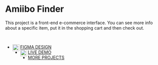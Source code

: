 # Amiibo Finder
This project is a front-end e-commerce interface.
You can see more info about a specific item, put it in the shopping cart and then check out.

<br />

<!-- LIST:START -->
- [<img align="left" alt="N3evin | Porfolio" width="22px"  src="https://simpleicons.org/icons/figma.svg"/>FIGMA DESIGN](https://www.figma.com/file/ByTbqjLwiNZKIk4rJzUb6U/Api-Mockup?node-id=0%3A1)
- [<img align="left" alt="N3evin | Porfolio" width="22px"  src="https://simpleicons.org/icons/netlify.svg"/>LIVE DEMO](https://amiibo-finder.netlify.app/)
- [MORE PROJECTS](https://marcioalvior.com/)
<!-- LIST:END -->
